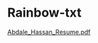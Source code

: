 # Rainbow-txt

[Abdale_Hassan_Resume.pdf](https://github.com/Abdale88/Rainbow-txt/files/6432319/Abdale_Hassan_Resume.pdf)
